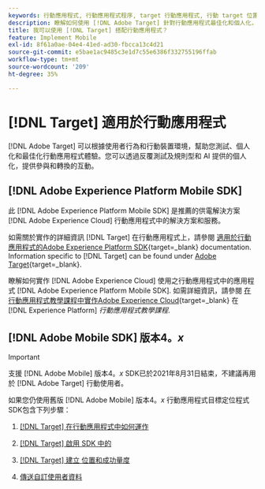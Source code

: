 ```yaml
---
keywords: 行動應用程式, 行動應用程式程序, target 行動應用程式, 行動 target 位置, 行動應用程式成功量度
description: 瞭解如何使用 [!DNL Adobe Target] 針對行動應用程式最佳化和個人化，提供反複測試、規則型和AI支援的個人化。
title: 我可以使用 [!DNL Target] 搭配行動應用程式？
feature: Implement Mobile
exl-id: 8f61a0ae-04e4-41ed-ad30-fbcca13c4d21
source-git-commit: e5bae1ac9485c3e1d7c55e6386f332755196ffab
workflow-type: tm+mt
source-wordcount: '209'
ht-degree: 35%

---
```


# [!DNL Target] 適用於行動應用程式

[!DNL Adobe Target] 可以根據使用者行為和行動裝置環境，幫助您測試、個人化和最佳化行動應用程式體驗。您可以透過反覆測試及規則型和 AI 提供的個人化，提供參與和轉換的互動。

## [!DNL Adobe Experience Platform Mobile SDK]

此 [!DNL Adobe Experience Platform Mobile SDK] 是推薦的供電解決方案 [!DNL Adobe Experience Cloud] 行動應用程式中的解決方案和服務。

如需關於實作的詳細資訊 [!DNL Target] 在行動應用程式上，請參閱 [適用於行動應用程式的Adobe Experience Platform SDK](https://developer.adobe.com/client-sdks/documentation/){target=_blank} documentation. Information specific to [!DNL Target] can be found under [Adobe Target](https://developer.adobe.com/client-sdks/documentation/adobe-target/){target=_blank}.

瞭解如何實作 [!DNL Adobe Experience Cloud] 使用之行動應用程式中的應用程式 [!DNL Adobe Experience Platform Mobile SDK]. 如需詳細資訊，請參閱 [在行動應用程式教學課程中實作Adobe Experience Cloud](https://experienceleague.adobe.com/docs/platform-learn/implement-mobile-sdk/overview.html){target=_blank} 在 [!DNL Experience Platform] *行動應用程式教學課程*.

## [!DNL Adobe Mobile SDK] 版本4。*x*

>[!IMPORTANT]
>
>支援 [!DNL Adobe Mobile] 版本4。*x* SDK已於2021年8月31日結束，不建議再用於 [!DNL Adobe Target] 行動使用者。
>
>如果您仍使用舊版 [!DNL Adobe Mobile] 版本4。*x* 行動應用程式目標定位程式SDK包含下列步驟：
>
>1. [ [!DNL Target]  在行動應用程式中如何運作](/help/dev/implement/mobile/how-target-works-mobile-apps.md)
>1. [ [!DNL Target] 啟用 SDK 中的 ](/help/dev/implement/mobile/enable-target-in-sdk.md)
>
>1. [ [!DNL Target] 建立 位置和成功量度](/help/dev/implement/mobile/mobile-create-location-and-metric.md)
>
>1. [傳送自訂使用者資料](/help/dev/implement/mobile/mobile-custom-user-data.md)
